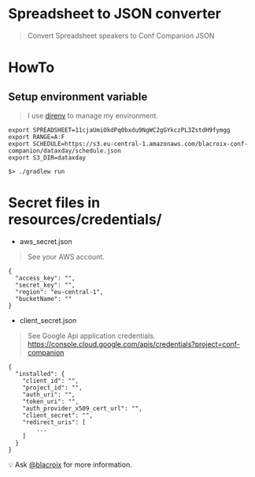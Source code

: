 # Spreadsheet to JSON converter
> Convert Spreadsheet speakers to Conf Companion JSON

# HowTo

## Setup environment variable
> I use [direnv](https://direnv.net/) to manage my environment.

```
export SPREADSHEET=11cjaUmiOkdPq0bxdu9NgWC2gGYkczPL3ZstdH9fymgg
export RANGE=A:F
export SCHEDULE=https://s3.eu-central-1.amazonaws.com/blacroix-conf-companion/dataxday/schedule.json
export S3_DIR=dataxday
```

```
$> ./gradlew run
```

# Secret files in resources/credentials/

- aws_secret.json

> See your AWS account.

```
{
  "access_key": "",
  "secret_key": "",
  "region": "eu-central-1",
  "bucketName": ""
}
```

- client_secret.json

> See Google Api application credentials.
> https://console.cloud.google.com/apis/credentials?project=conf-companion

```
{
  "installed": {
    "client_id": "",
    "project_id": "",
    "auth_uri": "",
    "token_uri": "",
    "auth_provider_x509_cert_url": "",
    "client_secret": "",
    "redirect_uris": [
        ...
    ]
  }
}
```

💡 Ask [@blacroix](https://github.com/blacroix) for more information.